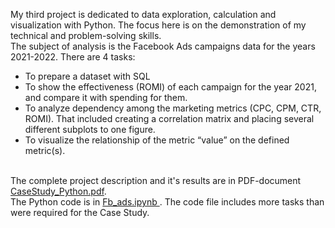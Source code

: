 My third project is dedicated to data exploration, calculation and visualization with Python. The focus here is on the demonstration of my technical and problem-solving skills. </br> 
The subject of analysis is the Facebook Ads campaigns data for the years 2021-2022. There are 4 tasks:</br> 
<ul>
<li> To prepare a dataset with SQL </li>
<li> To show the effectiveness (ROMI) of each campaign for the year 2021, and compare it with spending for them. </li>
<li> To analyze dependency among the marketing metrics (CPC, CPM, CTR, ROMI). That included creating a correlation matrix and placing several different subplots to one figure. </li> 
<li> To visualize the relationship of the metric “value” on the defined metric(s). </li> </ul></br> 
The complete project description and it's results are in PDF-document <a href="https://github.com/olenapetrova-da/Python_FbAds-Analysis/blob/main/CaseStudy_Python.pdf">CaseStudy_Python.pdf</a>. </br> 
The Python code is in <a href="Fb_ads.ipynb"> Fb_ads.ipynb </a>. The code file includes more tasks than were required for the Case Study. </br>





